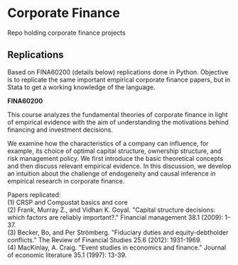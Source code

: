 # Corporate Finance 

Repo holding corporate finance projects

## Replications
Based on FINA60200 (details below) replications done in Python. Objective is to replicate the same important empirical corporate finance papers, but in Stata to get a working knowledge of the language. 

**FINA60200**

This course analyzes the fundamental theories of corporate finance in light of empirical evidence with the aim of understanding the motivations behind financing and investment decisions.

We examine how the characteristics of a company can influence, for example, its choice of optimal capital structure, ownership structure, and risk management policy. We first introduce the basic theoretical concepts and then discuss relevant empirical evidence. In this discussion, we develop an intuition about the challenge of endogeneity and causal inference in empirical research in corporate finance.

Papers replicated: </br>
(1) CRSP and Compustat basics and core </br>
(2) Frank, Murray Z., and Vidhan K. Goyal. "Capital structure decisions: which factors are reliably important?." Financial management 38.1 (2009): 1-37. </br>
(3) Becker, Bo, and Per Strömberg. "Fiduciary duties and equity-debtholder conflicts." The Review of Financial Studies 25.6 (2012): 1931-1969. </br>
(4) MacKinlay, A. Craig. "Event studies in economics and finance." Journal of economic literature 35.1 (1997): 13-39.


